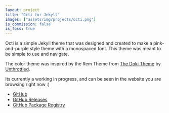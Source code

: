 ```yaml
---
layout: project
title: "Octi for Jekyll"
images: ["assets/img/projects/octi.png"]
is_commission: false
is_foss: true
---
```


Octi is a simple Jekyll theme that was designed and created to make a pink-and-purple style theme with a monospaced font. This theme was meant to be simple to use and navigate.

The color theme was inspired by the Rem Theme from [The Doki Theme](https://doki-theme.unthrottled.io) by [Unthrottled](https://unthrottled.io/).

Its currently a working in progress, and can be seen in the website you are browsing right now :)

* [GitHub](https://github.com/justalemon/Octi)
* [GitHub Releases](https://github.com/justalemon/Octi/releases)
* [GitHub Package Registry](https://github.com/justalemon/Octi/pkgs/rubygems/octi)
